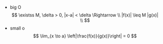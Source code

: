- big O
    $$ \existss M, \delta > 0, |x-a| < \delta \Rightarrow \\ |f(x)| \leq M |g(x)| \\
    $$
- small o
    $$ \lim_{x \to a} \left|\frac{f(x)}{g(x)}\right| = 0 $$